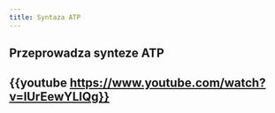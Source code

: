 ```yaml
---
title: Syntaza ATP
---
```


## Przeprowadza synteze ATP
## {{youtube https://www.youtube.com/watch?v=lUrEewYLIQg}}
##
